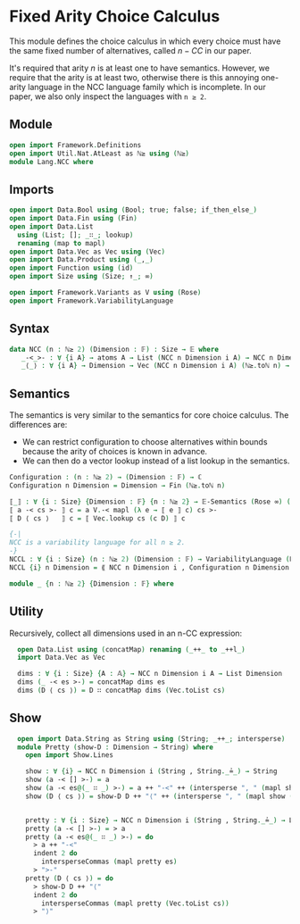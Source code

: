 # Fixed Arity Choice Calculus

This module defines the choice calculus in which every choice must have the same
fixed number of alternatives, called $n-CC$ in our paper.

It's required that arity $n$ is at least one to have semantics. However, we require
that the arity is at least two, otherwise there is this annoying one-arity
language in the NCC language family which is incomplete.
In our paper, we also only inspect the languages with `n ≥ 2`.

## Module

```agda
open import Framework.Definitions
open import Util.Nat.AtLeast as ℕ≥ using (ℕ≥)
module Lang.NCC where
```

## Imports

```agda
open import Data.Bool using (Bool; true; false; if_then_else_)
open import Data.Fin using (Fin)
open import Data.List
  using (List; []; _∷_; lookup)
  renaming (map to mapl)
open import Data.Vec as Vec using (Vec)
open import Data.Product using (_,_)
open import Function using (id)
open import Size using (Size; ↑_; ∞)

open import Framework.Variants as V using (Rose)
open import Framework.VariabilityLanguage
```

## Syntax

```agda
data NCC (n : ℕ≥ 2) (Dimension : 𝔽) : Size → 𝔼 where
   _-<_>- : ∀ {i A} → atoms A → List (NCC n Dimension i A) → NCC n Dimension (↑ i) A
   _⟨_⟩ : ∀ {i A} → Dimension → Vec (NCC n Dimension i A) (ℕ≥.toℕ n) → NCC n Dimension (↑ i) A
```

## Semantics

The semantics is very similar to the semantics for core choice calculus.
The differences are:

- We can restrict configuration to choose alternatives within bounds because the arity of choices is known in advance.
- We can then do a vector lookup instead of a list lookup in the semantics.

```agda
Configuration : (n : ℕ≥ 2) → (Dimension : 𝔽) → ℂ
Configuration n Dimension = Dimension → Fin (ℕ≥.toℕ n)

⟦_⟧ : ∀ {i : Size} {Dimension : 𝔽} {n : ℕ≥ 2} → 𝔼-Semantics (Rose ∞) (Configuration n Dimension) (NCC n Dimension i)
⟦ a -< cs >- ⟧ c = a V.-< mapl (λ e → ⟦ e ⟧ c) cs >-
⟦ D ⟨ cs ⟩   ⟧ c = ⟦ Vec.lookup cs (c D) ⟧ c

{-|
NCC is a variability language for all n ≥ 2.
-}
NCCL : ∀ {i : Size} (n : ℕ≥ 2) (Dimension : 𝔽) → VariabilityLanguage (Rose ∞)
NCCL {i} n Dimension = ⟪ NCC n Dimension i , Configuration n Dimension , ⟦_⟧ ⟫
```

```agda
module _ {n : ℕ≥ 2} {Dimension : 𝔽} where
```

## Utility

Recursively, collect all dimensions used in an n-CC expression:
```agda
  open Data.List using (concatMap) renaming (_++_ to _++l_)
  import Data.Vec as Vec

  dims : ∀ {i : Size} {A : 𝔸} → NCC n Dimension i A → List Dimension
  dims (_ -< es >-) = concatMap dims es
  dims (D ⟨ cs ⟩) = D ∷ concatMap dims (Vec.toList cs)
```

## Show

```agda
  open import Data.String as String using (String; _++_; intersperse)
  module Pretty (show-D : Dimension → String) where
    open import Show.Lines

    show : ∀ {i} → NCC n Dimension i (String , String._≟_) → String
    show (a -< [] >-) = a
    show (a -< es@(_ ∷ _) >-) = a ++ "-<" ++ (intersperse ", " (mapl show es)) ++ ">-"
    show (D ⟨ cs ⟩) = show-D D ++ "⟨" ++ (intersperse ", " (mapl show (Vec.toList cs))) ++ "⟩"


    pretty : ∀ {i : Size} → NCC n Dimension i (String , String._≟_) → Lines
    pretty (a -< [] >-) = > a
    pretty (a -< es@(_ ∷ _) >-) = do
      > a ++ "-<"
      indent 2 do
        intersperseCommas (mapl pretty es)
      > ">-"
    pretty (D ⟨ cs ⟩) = do
      > show-D D ++ "⟨"
      indent 2 do
        intersperseCommas (mapl pretty (Vec.toList cs))
      > "⟩"
```

